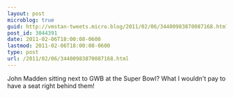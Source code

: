 ```yaml
---
layout: post
microblog: true
guid: http://vmstan-tweets.micro.blog/2011/02/06/34400983870087168.html
post_id: 3044391
date: 2011-02-06T18:00:08-0600
lastmod: 2011-02-06T18:00:08-0600
type: post
url: /2011/02/06/34400983870087168.html
---
```

John Madden sitting next to GWB at the Super Bowl? What I wouldn't pay to have a seat right behind them!
